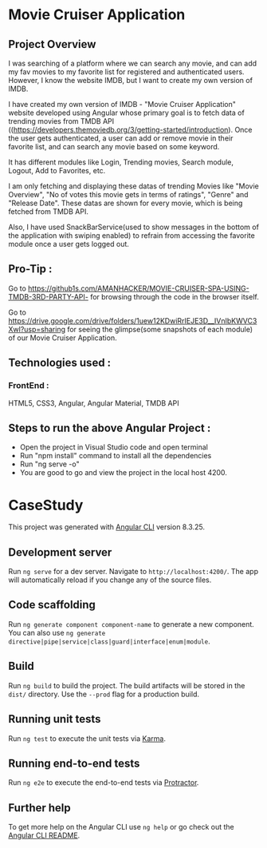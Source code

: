 # Movie Cruiser Application

## Project Overview

I was searching of a platform where we can search any movie, and can add my fav movies to my favorite list for registered and authenticated users.
However, I know the website IMDB, but I want to create my own version of IMDB.

I have created my own version of IMDB - "Movie Cruiser Application" website developed using Angular whose primary goal is to fetch data of trending movies from TMDB API ((https://developers.themoviedb.org/3/getting-started/introduction). Once the user gets authenticated, a user can add or remove movie in their favorite list, and can search any movie based on some keyword.

It has different modules like Login, Trending movies, Search module, Logout, Add to Favorites, etc.

I am only fetching and displaying these datas of trending Movies like "Movie Overview", "No of votes this movie gets in terms of ratings", "Genre" and "Release Date". These datas are shown for every movie, which is being fetched from TMDB API.

Also, I have used SnackBarService(used to show messages in the bottom of the application with swiping enabled) to refrain from accessing the favorite module once a user gets logged out.

## Pro-Tip :
Go to https://github1s.com/AMANHACKER/MOVIE-CRUISER-SPA-USING-TMDB-3RD-PARTY-API- for browsing through the code in the browser itself.

Go to https://drive.google.com/drive/folders/1uew12KDwiRrIEJE3D__IVnIbKWVC3Xwl?usp=sharing for seeing the glimpse(some snapshots of each module) of our Movie Cruiser Application.

## Technologies used :

### FrontEnd : 
HTML5, CSS3, Angular, Angular Material, TMDB API

## Steps to run the above Angular Project : 

- Open the project in Visual Studio code and open terminal
- Run "npm install" command to install all the dependencies
- Run "ng serve -o" 
- You are good to go and view the project in the local host 4200.

# CaseStudy

This project was generated with [Angular CLI](https://github.com/angular/angular-cli) version 8.3.25.

## Development server

Run `ng serve` for a dev server. Navigate to `http://localhost:4200/`. The app will automatically reload if you change any of the source files.

## Code scaffolding

Run `ng generate component component-name` to generate a new component. You can also use `ng generate directive|pipe|service|class|guard|interface|enum|module`.

## Build

Run `ng build` to build the project. The build artifacts will be stored in the `dist/` directory. Use the `--prod` flag for a production build.

## Running unit tests

Run `ng test` to execute the unit tests via [Karma](https://karma-runner.github.io).

## Running end-to-end tests

Run `ng e2e` to execute the end-to-end tests via [Protractor](http://www.protractortest.org/).

## Further help

To get more help on the Angular CLI use `ng help` or go check out the [Angular CLI README](https://github.com/angular/angular-cli/blob/master/README.md).
